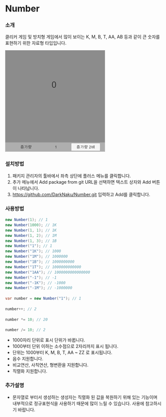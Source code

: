 # Number

### 소개
클리커 게임 및 방치형 게임에서 많이 보이는 K, M, B, T, AA, AB 등과 같이 큰 숫자를 표현하기 위한 자료형 타입입니다.

![image](Samples~/Images/screenshot.gif)

### 설치방법
1. 패키지 관리자의 툴바에서 좌측 상단에 플러스 메뉴를 클릭합니다.
2. 추가 메뉴에서 Add package from git URL을 선택하면 텍스트 상자와 Add 버튼이 나타납니다.
3. https://github.com/DarkNaku/Number.git 입력하고 Add를 클릭합니다.

### 사용방법
```csharp
new Number(1); // 1
new Number(1000); // 1K
new Number(1, 1); // 1K
new Number(1, 2); // 1M
new Number(1, 3); // 1B
new Number("1"); // 1
new Number("1K"); // 1000
new Number("1M"); // 1000000
new Number("1B"); // 1000000000
new Number("1T"); // 1000000000000
new Number("1AA"); // 1000000000000000
new Number("-1"); // -1
new Number("-1K"); // -1000
new Number("-1M"); // -1000000

var number = new Number("1"); // 1

number++; // 2

number *= 10; // 20

number /= 10; // 2
```

* 1000자리 단위로 표시 단위가 바뀝니다. 
* 1000부터 단위 이하는 소수점으로 2자리까지 표시 됩니다. 
* 단위는 1000부터 K, M, B, T, AA ~ ZZ 로 표시됩니다.
* 음수 지원합니다.
* 비교연산, 사칙연산, 형변환을 지원합니다.
* 직렬화 지원합니다.

### 추가설명
* 문자열로 부터서 생성하는 생성자는 직렬화 된 값을 복원하기 위해 있는 기능이며 내부적으로 정규표현식을 사용하기 때문에 많이 느릴 수 있습니다. 사용에 참고하시기 바랍니다.
